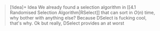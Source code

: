 
> [!idea]+ Idea
> We already found a selection algorithm in [[4.1 Randomised Selection Algorithm|RSelect]] that can sort in $O(n)$ time, why bother with anything else? Because DSelect is fucking cool, that's why. Ok but really, DSelect provides an at worst
